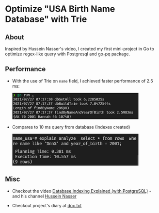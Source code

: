 # Optimize "USA Birth Name Database" with Trie

## About
  Inspired by Hussein Nasser's video, I created my first mini-project in Go to optimize regex-like query with 
  Postgresql and [go-pq](https://github.com/go-pg/pg) package.
  
## Performance
  * With the use of Trie on `name` field, I achieved faster performance of 2.5 ms:
 
      ![Query with trie](./query_wtrie.png)

  * Compares to 10 ms query from database (Indexes created)
  
      ![Query with database](./query_pg.png)



  
  
## Misc

* Checkout the video [Database Indexing Explained (with PostgreSQL)](https://www.youtube.com/watch?v=-qNSXK7s7_w) - 
    and his channel [Hussein Nasser](https://www.youtube.com/c/HusseinNasser-software-engineering)

* Checkout project's diary at [doc.txt](./doc.txt)
